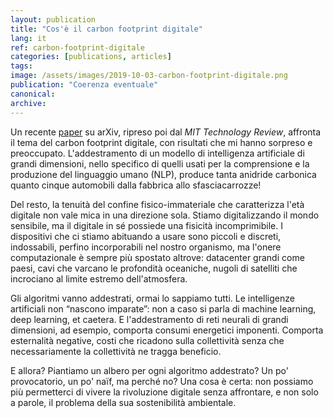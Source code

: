 ```yaml
---
layout: publication
title: "Cos'è il carbon footprint digitale"
lang: it
ref: carbon-footprint-digitale
categories: [publications, articles]
tags:
image: /assets/images/2019-10-03-carbon-footprint-digitale.png
publication: "Coerenza eventuale"
canonical:
archive:
---
```


Un recente [paper](https://arxiv.org/abs/1906.02243) su arXiv, ripreso poi dal *MIT Technology Review*, affronta il tema del carbon footprint digitale, con risultati che mi hanno sorpreso e preoccupato. L'addestramento di un modello di intelligenza artificiale di grandi dimensioni, nello specifico di quelli usati per la comprensione e la produzione del linguaggio umano (NLP), produce tanta anidride carbonica quanto cinque automobili dalla fabbrica allo sfasciacarrozze!

Del resto, la tenuità del confine fisico-immateriale che caratterizza l'età digitale non vale mica in una direzione sola. Stiamo digitalizzando il mondo sensibile, ma il digitale in sé possiede una fisicità incomprimibile. I dispositivi che ci stiamo abituando a usare sono piccoli e discreti, indossabili, perfino incorporabili nel nostro organismo, ma l'onere computazionale è sempre più spostato altrove: datacenter grandi come paesi, cavi che varcano le profondità oceaniche, nugoli di satelliti che incrociano al limite estremo dell'atmosfera.

Gli algoritmi vanno addestrati, ormai lo sappiamo tutti. Le intelligenze artificiali non “nascono imparate”: non a caso si parla di machine learning, deep learning, et caetera. E l'addestramento di reti neurali di grandi dimensioni, ad esempio, comporta consumi energetici imponenti. Comporta esternalità negative, costi che ricadono sulla collettività senza che necessariamente la collettività ne tragga beneficio.

E allora? Piantiamo un albero per ogni algoritmo addestrato? Un po' provocatorio, un po' naïf, ma perché no? Una cosa è certa: non possiamo più permetterci di vivere la rivoluzione digitale senza affrontare, e non solo a parole, il problema della sua sostenibilità ambientale.
